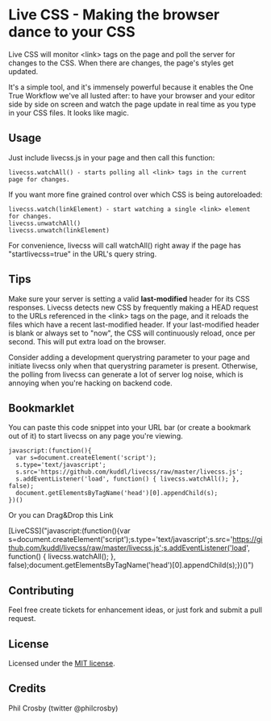 Live CSS - Making the browser dance to your CSS
===============================================
Live CSS will monitor &lt;link&gt; tags on the page and poll the server for changes to the CSS. When there are changes, the page's styles get updated.

It's a simple tool, and it's immensely powerful because it enables the One True Workflow we've all lusted after: to have your browser and your editor side by side on screen and watch the page update in real time as you type in your CSS files. It looks like magic.

Usage
-----
Just include livecss.js in your page and then call this function:

    livecss.watchAll() - starts polling all <link> tags in the current page for changes.

If you want more fine grained control over which CSS is being autoreloaded:

    livecss.watch(linkElement) - start watching a single <link> element for changes.
    livecss.unwatchAll()
    livecss.unwatch(linkElement)

For convenience, livecss will call watchAll() right away if the page has "startlivecss=true" in the URL's query string.

Tips
----
Make sure your server is setting a valid **last-modified** header for its CSS responses. Livecss detects new CSS by frequently making a HEAD request to the URLs referenced in the &lt;link&gt; tags on the page, and it reloads the files which have a recent last-modified header. If your last-modified header is blank or always set to "now", the CSS will continuously reload, once per second. This will put extra load on the browser.

Consider adding a development querystring parameter to your page and initiate livecss only when that querystring parameter is present. Otherwise, the polling from livecss can generate a lot of server log noise, which is annoying when you're hacking on backend code.

Bookmarklet
-----------
You can paste this code snippet into your URL bar (or create a bookmark out of it) to start livecss on any page you're viewing.

    javascript:(function(){
      var s=document.createElement('script');
      s.type='text/javascript';
      s.src='https://github.com/kuddl/livecss/raw/master/livecss.js';
      s.addEventListener('load', function() { livecss.watchAll(); }, false);
      document.getElementsByTagName('head')[0].appendChild(s);
    })()

Or you can Drag&Drop this Link

[LiveCSS]("javascript:(function(){var s=document.createElement('script');s.type='text/javascript';s.src='https://github.com/kuddl/livecss/raw/master/livecss.js';s.addEventListener('load', function() { livecss.watchAll(); }, false);document.getElementsByTagName('head')[0].appendChild(s);})()")

Contributing
------------
Feel free create tickets for enhancement ideas, or just fork and submit a pull request.

License
-------
Licensed under the [MIT license](http://www.opensource.org/licenses/mit-license.php).

Credits
-------
Phil Crosby (twitter @philcrosby)